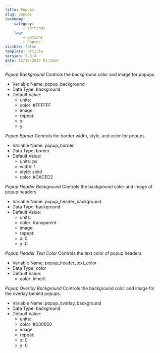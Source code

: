 ```yaml
---
title: Popups
slug: popups
taxonomy:
    category:
        - settings
    tag:
        - options
        - Popups
visible: false
template: article
version: 5.3.4
date: 12/15/2017 01:24am
---
```


<section class='option'>

*Popup Background*
Controls the background color and image for popups.



- Variable Name: popup_background
- Data Type: background
- Default Value: 
	- units: 
	- color: #FFFFFF
	- image: 
	- repeat: 
	- x: 
	- y: 


</section>
<section class='option'>

*Popup Border*
Controls the border width, style, and color for popups.



- Variable Name: popup_border
- Data Type: border
- Default Value: 
	- units: px
	- width: 1
	- style: solid
	- color: #CACED2


</section>
<section class='option'>

*Popup Header Background*
Controls the background color and image of popup headers.



- Variable Name: popup_header_background
- Data Type: background
- Default Value: 
	- units: 
	- color: transparent
	- image: 
	- repeat: 
	- x: 0
	- y: 0


</section>
<section class='option'>

*Popup Header Text Color*
Controls the text color of popup headers.



- Variable Name: popup_header_text_color
- Data Type: color
- Default Value: 
	- color: inherit


</section>
<section class='option'>

*Popup Overlay Background*
Controls the background color and image for the overlay behind popups.



- Variable Name: popup_overlay_background
- Data Type: background
- Default Value: 
	- units: 
	- color: #000000
	- image: 
	- repeat: 
	- x: 0
	- y: 0


</section>
